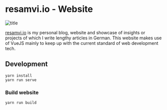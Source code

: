 # resamvi.io - Website
![title](https://i.imgur.com/KthD0aM.png)

<a href="https://resamvi.io">resamvi.io</a> is my personal blog, website and showcase of insights or projects of which I write lengthy articles in German. This website makes use of  VueJS mainly to keep up with the current standard of web development tech.


## Development
```
yarn install
yarn run serve
```

### Build website 
```
yarn run build
```